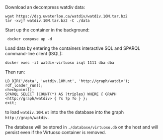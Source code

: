 Download an decompress watdiv data:
```
wget https://dsg.uwaterloo.ca/watdiv/watdiv.10M.tar.bz2
tar -xvjf watdiv.10M.tar.bz2 -C ./data
```

Start up the container in the background:
```
 docker compose up -d
```

Load data by entering the containers interactive SQL and SPARQL command-line client (ISQL):
```
docker exec -it watdiv-virtuoso isql 1111 dba dba
```

Then run:
```
LD_DIR('/data', 'watdiv.10M.nt', 'http://graph/watdiv');
rdf_loader_run();
checkpoint();
SPARQL SELECT (COUNT(*) AS ?triples) WHERE { GRAPH <http://graph/watdiv> { ?s ?p ?o } };
exit;
```
to load `watdiv.10M.nt` into the the database into the graph `http://graph/watdiv`.

The database will be stored in `./database/virtuoso.db` on the host and will persist even if the Virtuoso container is removed.